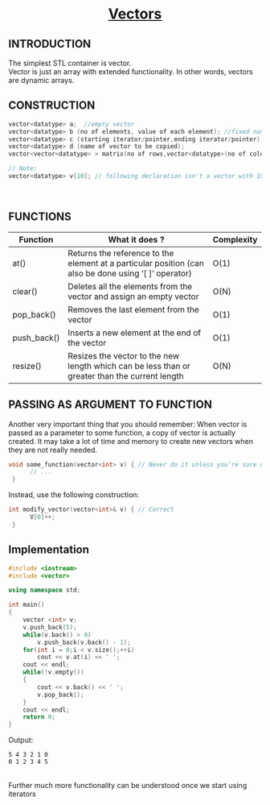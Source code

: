 <h1 align="center"><a href="#"> Vectors </a></h1>

<h2>INTRODUCTION</h2>

The simplest STL container is vector. <br />
Vector is just an array with extended functionality. In other words, vectors are dynamic arrays.

<h2>CONSTRUCTION</h2>

```cpp
vector<datatype> a;  //empty vector
vector<datatype> b (no of elements, value of each element); //fixed number of elements with default value
vector<datatype> c (starting iterator/pointer,ending iterator/pointer); //inserting elements from other data structures
vector<datatype> d (name of vector to be copied);    
vector<vector<datatype> > matrix(no of rows,vector<datatype>(no of coloumn,default value)) //Declaring a 2D array

// Note:
vector<datatype> v[10]; // following declaration isn't a vector with 10 elements but an array of size ten having vector elements

```
<br />

<h2>FUNCTIONS</h2>

| <center>Function </center>    | <center>What it does ?</center>  | <center>Complexity</center>  |
| :-------------                | :-------------                   | :-------------               |
| <a>at()</a>        |Returns the reference to the element at a particular position (can also be done using ‘[ ]’ operator)       |O(1)
| <a>clear()</a>        |Deletes all the elements from the vector and assign an empty vector       |O(N)
| <a>pop_back()</a>        |Removes the last element from the vector       |O(1)
| <a>push_back()</a>        |Inserts a new element at the end of the vector       |O(1)
| <a>resize()</a>        |Resizes the vector to the new length which can be less than or greater than the current length       |O(N)


<h2>PASSING AS ARGUMENT TO FUNCTION</h2>

Another very important thing that you should remember: When vector is passed as a parameter to some function, a copy of vector is actually created. It may take a lot of time and memory to create new vectors when they are not really needed.
```cpp
void some_function(vector<int> v) { // Never do it unless you’re sure what you do!
      // ...
 }
```
Instead, use the following construction:
```cpp
int modify_vector(vector<int>& v) { // Correct
      V[0]++;
 }
```

<h2>Implementation</h2>

```cpp
#include <iostream>
#include <vector>

using namespace std;

int main()
{
    vector <int> v;
    v.push_back(5);
    while(v.back() > 0)
        v.push_back(v.back() - 1);
    for(int i = 0;i < v.size();++i)
        cout << v.at(i) << ' ';
    cout << endl;
    while(!v.empty())
    {
        cout << v.back() << ' ';
        v.pop_back();
    }
    cout << endl;
    return 0;
}
```

Output:
```
5 4 3 2 1 0
0 1 2 3 4 5
```
<br />
Further much more functionality can be understood once we start using iterators
